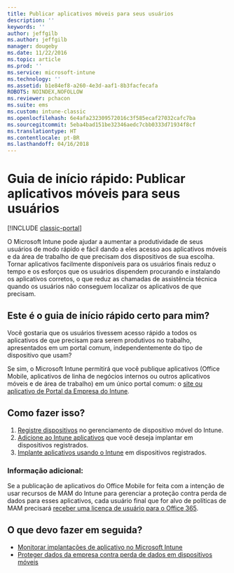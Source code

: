 ```yaml
---
title: Publicar aplicativos móveis para seus usuários
description: ''
keywords: ''
author: jeffgilb
ms.author: jeffgilb
manager: dougeby
ms.date: 11/22/2016
ms.topic: article
ms.prod: ''
ms.service: microsoft-intune
ms.technology: ''
ms.assetid: b1e84ef8-a260-4e3d-aaf1-8b3facfecafa
ROBOTS: NOINDEX,NOFOLLOW
ms.reviewer: pchacon
ms.suite: ems
ms.custom: intune-classic
ms.openlocfilehash: 6e4afa232309572016c3f585ecaf27032cafc7ba
ms.sourcegitcommit: 5eba4bad151be32346aedc7cbb0333d71934f8cf
ms.translationtype: HT
ms.contentlocale: pt-BR
ms.lasthandoff: 04/16/2018
---
```

# <a name="quick-start-guide-publish-mobile-apps-to-your-users"></a>Guia de início rápido: Publicar aplicativos móveis para seus usuários

[!INCLUDE [classic-portal](../includes/classic-portal.md)]

O Microsoft Intune pode ajudar a aumentar a produtividade de seus usuários de modo rápido e fácil dando a eles acesso aos aplicativos móveis e da área de trabalho de que precisam dos dispositivos de sua escolha. Tornar aplicativos facilmente disponíveis para os usuários finais reduz o tempo e os esforços que os usuários dispendem procurando e instalando os aplicativos corretos, o que reduz as chamadas de assistência técnica quando os usuários não conseguem localizar os aplicativos de que precisam.   

## <a name="is-this-quick-start-guide-right-for-me"></a>Este é o guia de início rápido certo para mim?
Você gostaria que os usuários tivessem acesso rápido a todos os aplicativos de que precisam para serem produtivos no trabalho, apresentados em um portal comum, independentemente do tipo de dispositivo que usam?

Se sim, o Microsoft Intune permitirá que você publique aplicativos (Office Mobile, aplicativos de linha de negócios internos ou outros aplicativos móveis e de área de trabalho) em um único portal comum: o [site ou aplicativo de Portal da Empresa do Intune](/intune-user-help/company-portal-frequently-asked-questions).

## <a name="how-do-i-do-it"></a>Como fazer isso?
1.  [Registre dispositivos](/intune-classic/deploy-use/enroll-devices-in-microsoft-intune) no gerenciamento de dispositivo móvel do Intune.
2.  [Adicione ao Intune aplicativos](/intune-classic/deploy-use/add-apps-for-mobile-devices-in-microsoft-intune) que você deseja implantar em dispositivos registrados.
3.  [Implante aplicativos usando o Intune](/intune-classic/deploy-use/deploy-apps) em dispositivos registrados.

### <a name="additional-information"></a>Informação adicional:
Se a publicação de aplicativos do Office Mobile for feita com a intenção de usar recursos de MAM do Intune para gerenciar a proteção contra perda de dados para esses aplicativos, cada usuário final que for alvo de políticas de MAM precisará [receber uma licença de usuário para o Office 365](https://support.office.com/article/Assign-or-remove-licenses-for-Office-365-for-business-997596b5-4173-4627-b915-36abac6786dc).

## <a name="what-should-i-do-next"></a>O que devo fazer em seguida?
- [Monitorar implantações de aplicativo no Microsoft Intune](/intune-classic/deploy-use/monitor-apps-in-microsoft-intune)
- [Proteger dados da empresa contra perda de dados em dispositivos móveis](/intune-classic/deploy-use/protect-app-data-using-mobile-app-management-policies-with-microsoft-intune)
